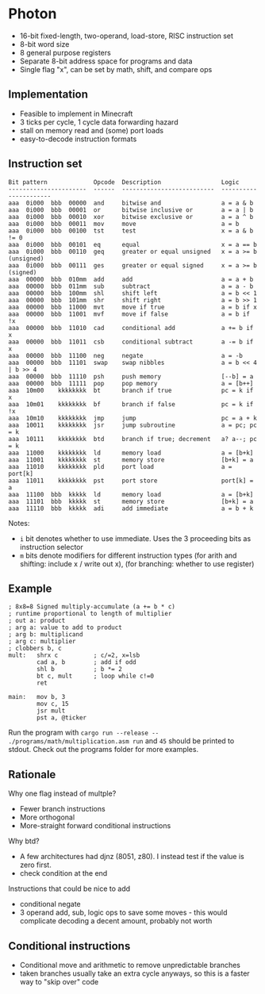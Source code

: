 # Photon

- 16-bit fixed-length, two-operand, load-store, RISC instruction set
- 8-bit word size
- 8 general purpose registers
- Separate 8-bit address space for programs and data
- Single flag "x", can be set by math, shift, and compare ops

## Implementation

- Feasible to implement in Minecraft
- 3 ticks per cycle, 1 cycle data forwarding hazard
- stall on memory read and (some) port loads
- easy-to-decode instruction formats

## Instruction set

```
Bit pattern             Opcode  Description                 Logic
----------------------  ------  --------------------------  ----------------------
aaa  0i000  bbb  00000  and     bitwise and                 a = a & b
aaa  0i000  bbb  00001  or      bitwise inclusive or        a = a | b
aaa  0i000  bbb  00010  xor     bitwise exclusive or        a = a ^ b
aaa  0i000  bbb  00011  mov     move                        a = b
aaa  0i000  bbb  00100  tst     test                        x = a & b != 0
aaa  0i000  bbb  00101  eq      equal                       x = a == b
aaa  0i000  bbb  00110  geq     greater or equal unsigned   x = a >= b (unsigned)
aaa  0i000  bbb  00111  ges     greater or equal signed     x = a >= b (signed)
aaa  00000  bbb  010mm  add     add                         a = a + b
aaa  00000  bbb  011mm  sub     subtract                    a = a - b
aaa  00000  bbb  100mm  shl     shift left                  a = b << 1
aaa  00000  bbb  101mm  shr     shift right                 a = b >> 1
aaa  00000  bbb  11000  mvt     move if true                a = b if x
aaa  00000  bbb  11001  mvf     move if false               a = b if !x
aaa  00000  bbb  11010  cad     conditional add             a += b if x
aaa  00000  bbb  11011  csb     conditional subtract        a -= b if x
aaa  00000  bbb  11100  neg     negate                      a = -b
aaa  00000  bbb  11101  swap    swap nibbles                a = b << 4 | b >> 4
aaa  00000  bbb  11110  psh     push memory                 [--b] = a
aaa  00000  bbb  11111  pop     pop memory                  a = [b++]
aaa  10m00    kkkkkkkk  bt      branch if true              pc = k if x
aaa  10m01    kkkkkkkk  bf      branch if false             pc = k if !x
aaa  10m10    kkkkkkkk  jmp     jump                        pc = a + k
aaa  10011    kkkkkkkk  jsr     jump subroutine             a = pc; pc = k
aaa  10111    kkkkkkkk  btd     branch if true; decrement   a? a--; pc = k
aaa  11000    kkkkkkkk  ld      memory load                 a = [b+k]
aaa  11001    kkkkkkkk  st      memory store                [b+k] = a
aaa  11010    kkkkkkkk  pld     port load                   a = port[k]
aaa  11011    kkkkkkkk  pst     port store                  port[k] = a
aaa  11100  bbb  kkkkk  ld      memory load                 a = [b+k]
aaa  11101  bbb  kkkkk  st      memory store                [b+k] = a
aaa  11110  bbb  kkkkk  adi     add immediate               a = b + k
```

Notes:
- `i` bit denotes whether to use immediate. Uses the 3 proceeding bits as instruction selector
- `m` bits denote modifiers for different instruction types (for arith and shifting: include x / write out x), (for branching: whether to use register)

## Example

```
; 8x8=8 Signed multiply-accumulate (a += b * c)
; runtime proportional to length of multiplier
; out a: product
; arg a: value to add to product
; arg b: multiplicand 
; arg c: multiplier
; clobbers b, c
mult:   shrx c          ; c/=2, x=lsb
        cad a, b        ; add if odd
        shl b           ; b *= 2
        bt c, mult      ; loop while c!=0
        ret

main:   mov b, 3
        mov c, 15
        jsr mult
        pst a, @ticker
```

Run the program with `cargo run --release -- ./programs/math/multiplication.asm run` and `45` should be printed to stdout. Check out the programs folder for more examples.




## Rationale

Why one flag instead of multple?
- Fewer branch instructions
- More orthogonal
- More-straight forward conditional instructions

Why btd?
- A few architectures had djnz (8051, z80). I instead test if the value is zero first.
- check condition at the end


Instructions that could be nice to add
- conditional negate
- 3 operand add, sub, logic ops to save some moves
        - this would complicate decoding a decent amount, probably not worth



## Conditional instructions

- Conditional move and arithmetic to remove unpredictable branches
- taken branches usually take an extra cycle anyways, so this is a faster way to "skip over" code

